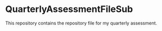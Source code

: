 # QuarterlyAssessmentFileSub
This repository contains the repository file for my quarterly assessment.
